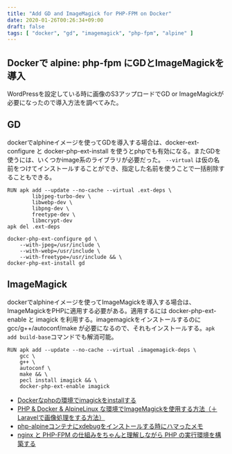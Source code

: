 ```yaml
---
title: "Add GD and ImageMagick for PHP-FPM on Docker"
date: 2020-01-26T00:26:34+09:00
draft: false
tags: [ "docker", "gd", "imagemagick", "php-fpm", "alpine" ]
---
```


## Dockerで alpine: php-fpm にGDとImageMagickを導入
WordPressを設定している時に画像のS3アップロードでGD or ImageMagickが必要になったので導入方法を調べてみた。

## GD
dockerでalphineイメージを使ってGDを導入する場合は、docker-ext-configure と docker-php-ext-install を使うとphpでも有効になる。またGDを使うには、いくつかimage系のライブラリが必要だった。 `--virtual` は仮の名前をつけてインストールすることができ、指定した名前を使うことで一括削除することもできる。

```
RUN apk add --update --no-cache --virtual .ext-deps \
        libjpeg-turbo-dev \
        libwebp-dev \
        libpng-dev \
        freetype-dev \
        libmcrypt-dev
apk del .ext-deps

docker-php-ext-configure gd \
    --with-jpeg=/usr/include \
    --with-webp=/usr/include \
    --with-freetype=/usr/include && \
docker-php-ext-install gd
```

## ImageMagick
dockerでalphineイメージを使ってImageMagickを導入する場合は、ImageMagickをPHPに適用する必要がある。適用するには docker-php-ext-enable と imagick を利用する。imagemagickをインストールするのに gcc/g++/autoconf/make が必要になるので、それもインストールする。`apk add build-base`コマンドでも解消可能。

```
RUN apk add --update --no-cache --virtual .imagemagick-deps \
    gcc \
    g++ \
    autoconf \
    make && \
    pecl install imagick && \
    docker-php-ext-enable imagick
```

- [Dockerなphpの環境でimagickをinstallする](https://polidog.jp/2018/05/08/php-docker-imagick/)
- [PHP & Docker & AlpineLinux な環境でImageMagickを使用する方法（＋Laravelで画像処理をする方法）](https://system-j.net/laravel/114/)
- [php-alpineコンテナにxdebugをインストールする時にハマったメモ](https://qiita.com/ucan-lab/items/fbf021bf69896538e515)
- [nginx と PHP-FPM の仕組みをちゃんと理解しながら PHP の実行環境を構築する](https://qiita.com/kotarella1110/items/634f6fafeb33ae0f51dc)
